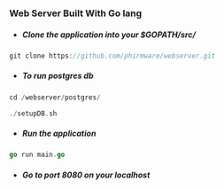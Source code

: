 ### Web Server Built With Go lang


- ##### Clone the application into your $GOPATH/src/
```go
git clone https://github.com/phirmware/webserver.git
```
- ##### To run postgres db
```go
cd /webserver/postgres/

./setupDB.sh
```

- ##### Run the application
```go
go run main.go
```

- ##### Go to port 8080 on your localhost